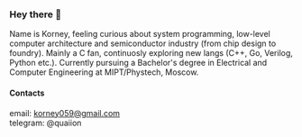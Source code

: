 ### Hey there 👾

Name is Korney, feeling curious about system programming, low-level computer architecture and semiconductor industry (from chip design to foundry). Mainly a C fan, continuosly exploring new langs (C++, Go, Verilog, Python etc.). Currently pursuing a Bachelor's degree in Electrical and Computer Engineering at MIPT/Phystech, Moscow.

#### Contacts
email: <korney059@gmail.com>  
telegram: @quaiion

